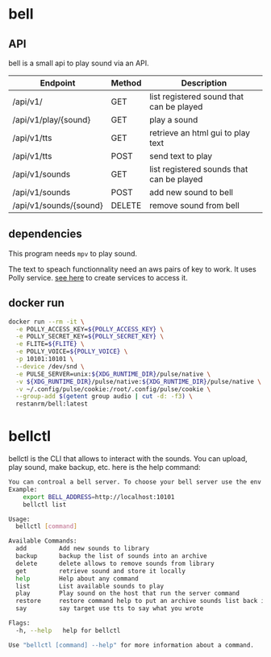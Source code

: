 # bell
## API
bell is a small api to play sound via an API.

| Endpoint               | Method | Description                               |
| ---------------------- | ------ | ----------------------------------------- |
| /api/v1/               | GET    | list registered sound that can be played  |
| /api/v1/play/{sound}   | GET    | play a sound                              |
| /api/v1/tts            | GET    | retrieve an html gui to play text         |
| /api/v1/tts            | POST   | send text to play                         |
| /api/v1/sounds         | GET    | list registered sounds that can be played |
| /api/v1/sounds         | POST   | add new sound to bell                     |
| /api/v1/sounds/{sound} | DELETE | remove sound from bell                    |

## dependencies
This program needs `mpv` to play sound.

The text to speach functionnality need an aws pairs of key to work. It uses Polly service.
[see here](https://console.aws.amazon.com/iam/home#/security_credential) to create services to access it.


## docker run
```bash
docker run --rm -it \
  -e POLLY_ACCESS_KEY=${POLLY_ACCESS_KEY} \
  -e POLLY_SECRET_KEY=${POLLY_SECRET_KEY} \
  -e FLITE=${FLITE} \
  -e POLLY_VOICE=${POLLY_VOICE} \
  -p 10101:10101 \
  --device /dev/snd \
  -e PULSE_SERVER=unix:${XDG_RUNTIME_DIR}/pulse/native \
  -v ${XDG_RUNTIME_DIR}/pulse/native:${XDG_RUNTIME_DIR}/pulse/native \
  -v ~/.config/pulse/cookie:/root/.config/pulse/cookie \
  --group-add $(getent group audio | cut -d: -f3) \
  restanrm/bell:latest
```




# bellctl
bellctl is the CLI that allows to interact with the sounds. You can upload, play sound, make backup, etc.
here is the help command:

```bash
You can controal a bell server. To choose your bell server use the env variable BELL_ADDRESS.addCmd
Example:
	export BELL_ADDRESS=http://localhost:10101
	bellctl list

Usage:
  bellctl [command]

Available Commands:
  add         Add new sounds to library
  backup      backup the list of sounds into an archive
  delete      delete allows to remove sounds from library
  get         retrieve sound and store it locally
  help        Help about any command
  list        List available sounds to play
  play        Play sound on the host that run the server command
  restore     restore command help to put an archive sounds list back into a bell server
  say         say target use tts to say what you wrote

Flags:
  -h, --help   help for bellctl

Use "bellctl [command] --help" for more information about a command.
```